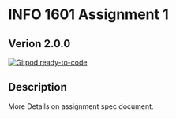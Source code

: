 # INFO 1601 Assignment 1

## Verion 2.0.0

[![Gitpod ready-to-code](https://img.shields.io/badge/Gitpod-ready--to--code-blue?logo=gitpod)](https://gitpod.io/#https://github.com/uwidcit/info1601a1)

## Description


More Details on assignment spec document.

